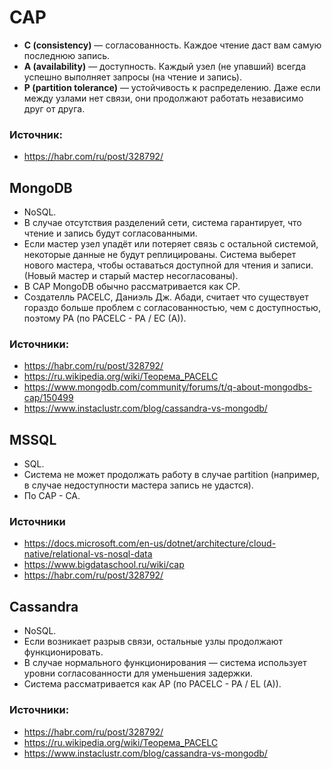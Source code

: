 # CAP

- **C (consistency)** — согласованность. Каждое чтение даст вам самую последнюю запись.
- **A (availability)** — доступность. Каждый узел (не упавший) всегда успешно выполняет запросы (на чтение и запись).
- **P (partition tolerance)** — устойчивость к распределению. Даже если между узлами нет связи, они продолжают работать независимо друг от друга.

### Источник:
- https://habr.com/ru/post/328792/


## MongoDB
- NoSQL.
- В случае отсутствия разделений сети, система гарантирует, что чтение и запись будут согласованными.
- Если мастер узел упадёт или потеряет связь с остальной системой, некоторые данные не будут реплицированы. Система выберет нового мастера, чтобы оставаться доступной для чтения и записи. (Новый мастер и старый мастер несогласованы).
- В CAP MongoDB обычно рассматривается как CP.
- Создателль PACELC, Даниэль Дж. Абади, считает что существует гораздо больше проблем с согласованностью, чем с доступностью, поэтому PA (по PACELC - PA / EC (A)).

### Источники:
- https://habr.com/ru/post/328792/
- https://ru.wikipedia.org/wiki/Теорема_PACELC
- https://www.mongodb.com/community/forums/t/q-about-mongodbs-cap/150499
- https://www.instaclustr.com/blog/cassandra-vs-mongodb/

## MSSQL
- SQL.
- Система не может продолжать работу в случае partition (например, в случае недоступности мастера запись не удастся).
- По CAP - CA.

### Источники
- https://docs.microsoft.com/en-us/dotnet/architecture/cloud-native/relational-vs-nosql-data
- https://www.bigdataschool.ru/wiki/cap
- https://habr.com/ru/post/328792/

## Cassandra
- NoSQL.
- Если возникает разрыв связи, остальные узлы продолжают функционировать.
- В случае нормального функционирования — система использует уровни согласованности для уменьшения задержки.
- Система рассматривается как AP (по PACELC - PA / EL (A)).

### Источники:
- https://habr.com/ru/post/328792/
- https://ru.wikipedia.org/wiki/Теорема_PACELC
- https://www.instaclustr.com/blog/cassandra-vs-mongodb/
